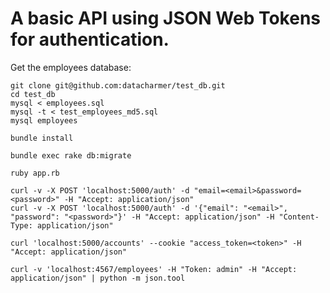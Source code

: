 
# A basic API using JSON Web Tokens for authentication.

Get the employees database:

```
git clone git@github.com:datacharmer/test_db.git
cd test_db
mysql < employees.sql
mysql -t < test_employees_md5.sql
mysql employees
```

```
bundle install
```

```
bundle exec rake db:migrate
```

```
ruby app.rb
```

```
curl -v -X POST 'localhost:5000/auth' -d "email=<email>&password=<password>" -H "Accept: application/json"
curl -v -X POST 'localhost:5000/auth' -d '{"email": "<email>", "password": "<password>"}' -H "Accept: application/json" -H "Content-Type: application/json"
```
```
curl 'localhost:5000/accounts' --cookie "access_token=<token>" -H "Accept: application/json"
```
```
curl -v 'localhost:4567/employees' -H "Token: admin" -H "Accept: application/json" | python -m json.tool
```